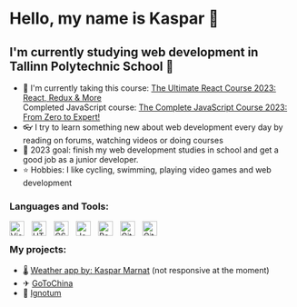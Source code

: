 # Hello, my name is Kaspar 👋

## I'm currently studying web development in Tallinn Polytechnic School 🏫

- 🧠 I'm currently taking this course: [The Ultimate React Course 2023: React, Redux & More](https://www.udemy.com/course/the-ultimate-react-course/)<br>
  Completed JavaScript course: [The Complete JavaScript Course 2023: From Zero to Expert!](https://www.udemy.com/course/the-complete-javascript-course/)
- 👓 I try to learn something new about web development every day by reading on forums, watching videos or doing courses
- 🥅 2023 goal: finish my web development studies in school and get a good job as a junior developer.
- ⭐ Hobbies: I like cycling, swimming, playing video games and web development

### Languages and Tools:

[<img align="left" alt="Visual Studio Code" width="26px" src="https://cdn.jsdelivr.net/gh/devicons/devicon/icons/vscode/vscode-original.svg" style="padding-right:10px;" />](https://code.visualstudio.com/)
[<img align="left" alt="HTML5" width="26px" src="https://cdn.jsdelivr.net/gh/devicons/devicon/icons/html5/html5-original.svg" style="padding-right:10px;" />](https://developer.mozilla.org/en-US/docs/Glossary/HTML5)
[<img align="left" alt="CSS3" width="26px" src="https://cdn.jsdelivr.net/gh/devicons/devicon/icons/css3/css3-original.svg" style="padding-right:10px;" />](https://developer.mozilla.org/en-US/docs/Web/CSS)
[<img align="left" alt="JavaScript" width="26px" src="https://cdn.jsdelivr.net/gh/devicons/devicon/icons/javascript/javascript-original.svg" style="padding-right:10px;" />](https://developer.mozilla.org/en-US/docs/Web/JavaScript)
[<img align="left" alt="React" width="26px" src="https://cdn.jsdelivr.net/gh/devicons/devicon/icons/react/react-original.svg" style="padding-right:10px;" />](https://reactjs.org/)
[<img align="left" alt="Git" width="26px" src="https://cdn.jsdelivr.net/gh/devicons/devicon/icons/git/git-original.svg" style="padding-right:10px;" />](https://git-scm.com/)
[<img align="left" alt="GitHub" width="26px" src="https://user-images.githubusercontent.com/3369400/139447912-e0f43f33-6d9f-45f8-be46-2df5bbc91289.png" style="padding-right:10px;" />](https://github.com/)

<br>

### My projects:

- :thermometer: [Weather app by: Kaspar Marnat](https://kmarnat.github.io/) (not responsive at the moment)
- ✈ [GoToChina](https://gotochina.netlify.app/)
- 🚀 [Ignotum](https://ignotum.netlify.app/)
